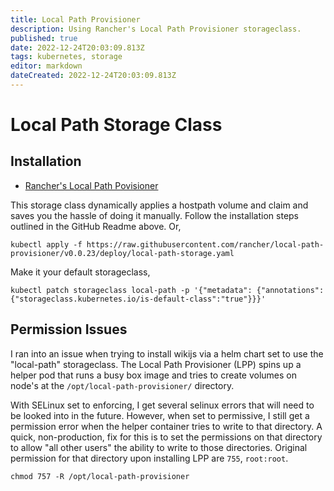 ```yaml
---
title: Local Path Provisioner
description: Using Rancher's Local Path Provisioner storageclass.
published: true
date: 2022-12-24T20:03:09.813Z
tags: kubernetes, storage
editor: markdown
dateCreated: 2022-12-24T20:03:09.813Z
---
```


# Local Path Storage Class

## Installation

- [Rancher's Local Path Povisioner](https://github.com/rancher/local-path-provisioner)

This storage class dynamically applies a hostpath volume and claim and saves you the hassle of doing it manually. Follow the installation steps outlined in the GitHub Readme above. Or,

```
kubectl apply -f https://raw.githubusercontent.com/rancher/local-path-provisioner/v0.0.23/deploy/local-path-storage.yaml
```

Make it your default storageclass,

```
kubectl patch storageclass local-path -p '{"metadata": {"annotations":{"storageclass.kubernetes.io/is-default-class":"true"}}}'
```

## Permission Issues

I ran into an issue when trying to install wikijs via a helm chart set to use the "local-path" storageclass. The Local Path Provisioner (LPP) spins up a helper pod that runs a busy box image and tries to create volumes on node's at the `/opt/local-path-provisioner/` directory. 

With SELinux set to enforcing, I get several selinux errors that will need to be looked into in the future. However, when set to permissive, I still get a permission error when the helper container tries to write to that directory. A quick, non-production, fix for this is to set the permissions on that directory to allow "all other users" the ability to write to those directories. Original permission for that directory upon installing LPP are `755`, `root:root`.

```
chmod 757 -R /opt/local-path-provisioner
```